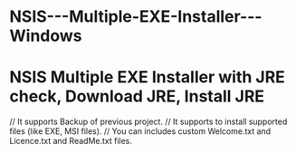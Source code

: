 # NSIS---Multiple-EXE-Installer---Windows
# NSIS Multiple EXE Installer with JRE check,  Download JRE, Install JRE
// It supports Backup of previous project.
// It supports to install supported files (like EXE, MSI files).
// You can includes custom Welcome.txt and Licence.txt and ReadMe.txt files.

